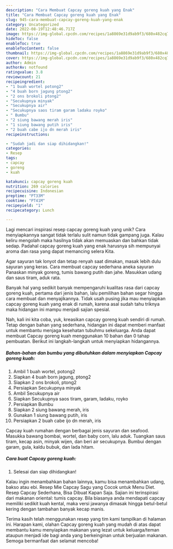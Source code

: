 ```yaml
---
description: "Cara Membuat Capcay goreng kuah yang Enak"
title: "Cara Membuat Capcay goreng kuah yang Enak"
slug: 945-cara-membuat-capcay-goreng-kuah-yang-enak
category: Uncategorized
date: 2022-08-19T12:48:46.717Z
image: https://img-global.cpcdn.com/recipes/1a8869e31d9ab9f3/680x482cq70/capcay-goreng-kuah-foto-resep-utama.jpg
hideToc: false
enableToc: true
enableTocContent: false
thumbnail: https://img-global.cpcdn.com/recipes/1a8869e31d9ab9f3/680x482cq70/capcay-goreng-kuah-foto-resep-utama.jpg
cover: https://img-global.cpcdn.com/recipes/1a8869e31d9ab9f3/680x482cq70/capcay-goreng-kuah-foto-resep-utama.jpg
author: Admin
authorAv: notfound
ratingvalue: 3.8
reviewcount: 21
recipeingredient:
- "1 buah wortel potong2"
- "4 buah born jagung ptong2"
- "2 ons brokoli ptong2"
- "Secukupnya minyak"
- "Secukupnya air"
- "Secukupnya saos tiram garam ladaku royko"
- " Bumbu"
- "2 siung bawang merah iris"
- "1 siung bawang putih iris"
- "2 buah cabe ijo dn merah iris"
recipeinstructions:

- "Sudah jadi dan siap dihidangkan!"
categories:
- Resep
tags:
- capcay
- goreng
- kuah

katakunci: capcay goreng kuah 
nutrition: 269 calories
recipecuisine: Indonesian
preptime: "PT33M"
cooktime: "PT41M"
recipeyield: "1"
recipecategory: Lunch

---
```





Lagi mencari inspirasi resep capcay goreng kuah yang unik? Cara menyiapkannya sangat tidak terlalu sulit namun tidak gampang juga. Kalau keliru mengolah maka hasilnya tidak akan memuaskan dan bahkan tidak sedap. Padahal capcay goreng kuah yang enak harusnya sih mempunyai aroma dan rasa yang dapat memancing selera Kita.





Agar sayuran tak lonyot dan tetap renyah saat dimakan, masak lebih dulu sayuran yang keras. Cara membuat capcay sederhana aneka sayuran Panaskan minyak goreng, tumis bawang putih dan jahe. Masukkan udang dan saus tiram, aduk rata.

Banyak hal yang sedikit banyak mempengaruhi kualitas rasa dari capcay goreng kuah, pertama dari jenis bahan, lalu pemilihan bahan segar hingga cara membuat dan menyajikannya. Tidak usah pusing jika mau menyiapkan capcay goreng kuah yang enak di rumah, karena asal sudah tahu triknya maka hidangan ini mampu menjadi sajian spesial.






Nah, kali ini kita coba, yuk, kreasikan capcay goreng kuah sendiri di rumah. Tetap dengan bahan yang sederhana, hidangan ini dapat memberi manfaat untuk membantu menjaga kesehatan tubuhmu sekeluarga. Anda dapat membuat Capcay goreng kuah menggunakan 10 bahan dan 0 tahap pembuatan. Berikut ini langkah-langkah untuk menyiapkan hidangannya.

<!--inarticleads1-->

##### Bahan-bahan dan bumbu yang dibutuhkan dalam menyiapkan Capcay goreng kuah:

1. Ambil 1 buah wortel, potong2
1. Siapkan 4 buah born jagung, ptong2
1. Siapkan 2 ons brokoli, ptong2
1. Persiapkan Secukupnya minyak
1. Ambil Secukupnya air
1. Siapkan Secukupnya saos tiram, garam, ladaku, royko
1. Persiapkan  Bumbu
1. Siapkan 2 siung bawang merah, iris
1. Gunakan 1 siung bawang putih, iris
1. Persiapkan 2 buah cabe ijo dn merah, iris


Capcay kuah rumahan dengan berbagai jenis sayuran dan seafood. Masukka bawang bombai, wortel, dan baby corn, lalu aduk. Tuangkan saus tiram, kecap asin, minyak wijen, dan beri air secukupnya. Bumbui dengan garam, gula, kaldu bubuk, dan lada hitam. 

<!--inarticleads2-->

##### Cara buat Capcay goreng kuah:


1. Selesai dan siap dihidangkan!

Kalau ingin menambahkan bahan lainnya, kamu bisa menambahkan udang, bakso atau ebi. Resep Mie Capcay Sagu yang Cocok untuk Menu Diet. Resep Capcay Sederhana, Bisa Dibuat Kapan Saja. Sajian ini terinspirasi dari makanan oriental: tumis capcay. Bila biasanya anda mendapati capcay memiliki sedikit kuah kental, maka versi jawanya dimasak hingga betul-betul kering dengan tambahan banyak kecap manis. 

Terima kasih telah menggunakan resep yang tim kami tampilkan di halaman ini. Harapan kami, olahan Capcay goreng kuah yang mudah di atas dapat membantu kamu menyiapkan makanan yang lezat untuk keluarga/teman ataupun menjadi ide bagi anda yang berkeinginan untuk berjualan makanan. Semoga bermanfaat dan selamat mencoba!
